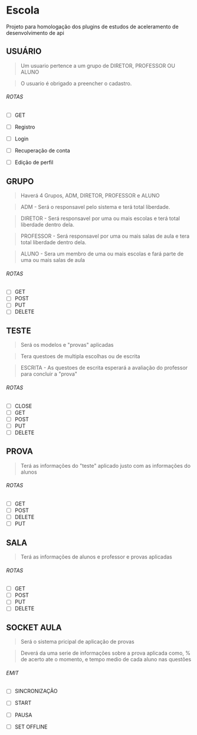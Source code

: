 # Escola
Projeto para homologação dos plugins de estudos de aceleramento de desenvolvimento de api

## USUÁRIO

  > Um usuario pertence a um grupo de DIRETOR, PROFESSOR OU ALUNO
 
  > O usuario é obrigado a preencher o cadastro.

###### ROTAS
  - [ ] GET
  - [ ] Registro
  - [ ] Login
  - [ ] Recuperação de conta
  - [ ] Edição de perfil



## GRUPO 
  > Haverá 4 Grupos, ADM, DIRETOR, PROFESSOR e ALUNO

  > ADM - Será o responsavel pelo sistema e terá total liberdade.
  
  > DIRETOR - Será responsavel por uma ou mais escolas e terá total liberdade dentro dela.

  > PROFESSOR - Será responsavel por uma ou mais salas de aula e tera total liberdade dentro dela.

  > ALUNO - Sera um membro de uma ou mais escolas e fará parte de uma ou mais salas de aula

###### ROTAS
  - [ ] GET
  - [ ] POST
  - [ ] PUT 
  - [ ] DELETE

## TESTE
  > Será os modelos e "provas" aplicadas
  
  > Tera questoes de multipla escolhas ou de escrita
  
  > ESCRITA - As questoes de escrita esperará a avaliação do professor para concluir a "prova"

###### ROTAS
  - [ ] CLOSE
  - [ ] GET
  - [ ] POST
  - [ ] PUT
  - [ ] DELETE

## PROVA
  > Terá as informações do "teste" aplicado justo com as informações do alunos
  
###### ROTAS
  - [ ] GET
  - [ ] POST
  - [ ] DELETE
  - [ ] PUT

## SALA
  > Terá as informações de alunos e professor e provas aplicadas
  
###### ROTAS
  - [ ] GET
  - [ ] POST
  - [ ] PUT
  - [ ] DELETE

## SOCKET AULA
  > Será o sistema pricipal de aplicação de provas
  
  > Deverá da uma serie de informações sobre a prova aplicada como, % de acerto ate o momento, e tempo medio de cada aluno nas questões

###### EMIT
  - [ ] SINCRONIZAÇÃO
  - [ ] START
  - [ ] PAUSA
  - [ ] SET OFFLINE
 
